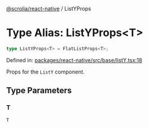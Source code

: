 [@scrolia/react-native](../README.md) / ListYProps

# Type Alias: ListYProps\<T\>

```ts
type ListYProps<T> = FlatListProps<T>;
```

Defined in: [packages/react-native/src/base/listY.tsx:18](https://github.com/alpheustangs/scrolia/blob/e478c3598c4b753ead9de3dc691e6078680b80a3/packages/react-native/src/base/listY.tsx#L18)

Props for the `ListY` component.

## Type Parameters

### T

`T`
